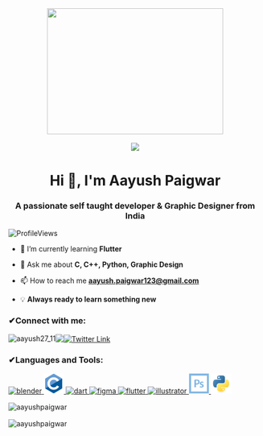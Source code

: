 <div id="header" align="center">
  <img src="https://camo.githubusercontent.com/c1dcb74cc1c1835b1d716f5051499a2814c683c806b15f04b0eba492863703e9/68747470733a2f2f63646e2e6472696262626c652e636f6d2f75736572732f3733303730332f73637265656e73686f74732f363538313234332f6176656e746f2e676966" width="350" height="250"/>
</div>

<p  align="center">
<img src="https://user-images.githubusercontent.com/73097560/115834477-dbab4500-a447-11eb-908a-139a6edaec5c.gif">             
<br>
<!-- ![Logo](https://github.com/AayushPaigwar/AayushPaigwar/blob/main/Github%20Banner.jpg) -->
<h1 align="center">Hi 👋, I'm Aayush Paigwar</h1>
<h3 align="center">A passionate self taught developer & Graphic Designer from India</h3>
<!-- <img align="right" alt="Coding" width="400" src="https://camo.githubusercontent.com/c1dcb74cc1c1835b1d716f5051499a2814c683c806b15f04b0eba492863703e9/68747470733a2f2f63646e2e6472696262626c652e636f6d2f75736572732f3733303730332f73637265656e73686f74732f363538313234332f6176656e746f2e676966"> -->


<!---Profile Views--->
<!---LinkedIn Badge--->

![ProfileViews](https://komarev.com/ghpvc/?username=aayushpaigwar&label=Profile%20views&color=0e75b6&style=flat)




- 🌱 I’m currently learning **Flutter**

- 💬 Ask me about **C, C++, Python, Graphic Design**

- 📫 How to reach me **aayush.paigwar123@gmail.com**
- 💡 **Always ready to learn something new**

<h3 align="left">✔Connect with me:</h3>
<p align="left">


<!---Social Media--->
<a href="https://linkedin.com/in/aayush-paigwar-457946225/" target="blank"><img align="left" src="https://img.shields.io/badge/LinkedIn-0077B5?style=for-the-badge&logo=linkedin&logoColor=white" alt="aayush27_11"  /></a>

<a href="https://instagram.com/aayush.paigwar" target="blank"><img align="left" src="https://img.shields.io/badge/Instagram-E4405F?style=for-the-badge&logo=instagram&logoColor=white"/></a>

<a href="https://twitter.com/aayush27_11" target="blank"><img align="center" src="https://img.shields.io/badge/Twitter-00acee?style=for-the-badge&logo=twitter&logoColor=white" alt="Twitter Link"/></a>
</p>

<!---Tools--->

<h3 align="left">✔Languages and Tools:</h3>

<p align="left"> <a href="https://www.blender.org/" target="_blank" rel="noreferrer"> <img src="https://download.blender.org/branding/community/blender_community_badge_white.svg" alt="blender" width="40" height="40"/> </a> 
<a href="https://www.cprogramming.com/" target="_blank" rel="noreferrer"> <img src="https://raw.githubusercontent.com/devicons/devicon/master/icons/c/c-original.svg" alt="c" width="40" height="40"/> </a> <a href="https://dart.dev" target="_blank" rel="noreferrer"> <img src="https://www.vectorlogo.zone/logos/dartlang/dartlang-icon.svg" alt="dart" width="40" height="40"/> </a> <a href="https://www.figma.com/" target="_blank" rel="noreferrer"> <img src="https://www.vectorlogo.zone/logos/figma/figma-icon.svg" alt="figma" width="40" height="40"/> </a> <a href="https://flutter.dev" target="_blank" rel="noreferrer"> <img src="https://www.vectorlogo.zone/logos/flutterio/flutterio-icon.svg" alt="flutter" width="40" height="40"/> </a> <a href="https://www.adobe.com/in/products/illustrator.html" target="_blank" rel="noreferrer"> <img src="https://www.vectorlogo.zone/logos/adobe_illustrator/adobe_illustrator-icon.svg" alt="illustrator" width="40" height="40"/> </a> <a href="https://www.photoshop.com/en" target="_blank" rel="noreferrer"> <img src="https://raw.githubusercontent.com/devicons/devicon/master/icons/photoshop/photoshop-line.svg" alt="photoshop" width="40" height="40"/> </a> <a href="https://www.python.org" target="_blank" rel="noreferrer"> <img src="https://raw.githubusercontent.com/devicons/devicon/master/icons/python/python-original.svg" alt="python" width="40" height="40"/> </a> </p>

<p><img align="center" src="https://camo.githubusercontent.com/ba6a8d29ad61781c58873e89c565f7d0a1f839fd98114c3b9be5cf40d83e27c9/68747470733a2f2f6769746875622d726561646d652d73746174732e76657263656c2e6170702f6170692f746f702d6c616e67733f757365726e616d653d616179757368706169677761722673686f775f69636f6e733d74727565266c6f63616c653d656e266c61796f75743d636f6d70616374" alt="aayushpaigwar" /></p>
<p><img align="center" src="https://github-readme-streak-stats.herokuapp.com/?user=aayushpaigwar&" alt="aayushpaigwar" /></p>
